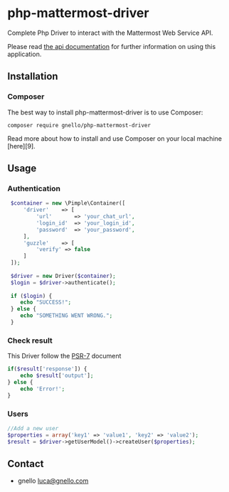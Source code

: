 # php-mattermost-driver

Complete Php Driver to interact with the Mattermost Web Service API.

Please read [the api documentation][1] for further information on using this application.

## Installation
### Composer
The best way to install php-mattermost-driver is to use Composer:

```
composer require gnello/php-mattermost-driver
```

Read more about how to install and use Composer on your local machine [here][9].

## Usage
### Authentication

```php
 $container = new \Pimple\Container([
     'driver'    => [
         'url'       => 'your_chat_url',
         'login_id'  => 'your_login_id',
         'password'  => 'your_password',
     ],
     'guzzle'    => [
         'verify' => false
     ]
 ]);
 
 $driver = new Driver($container);
 $login = $driver->authenticate();
 
 if ($login) {
    echo "SUCCESS!";
 } else {
    echo "SOMETHING WENT WRONG.";
 }
 ```

### Check result
This Driver follow the [PSR-7][2] document

```php
if($result['response']) {
    echo $result['output'];
} else {
    echo 'Error!';
}
```
### Users
```php
//Add a new user
$properties = array('key1' => 'value1', 'key2' => 'value2');
$result = $driver->getUserModel()->createUser($properties);
```

## Contact
- gnello luca@gnello.com

[1]: https://api.mattermost.com/
[2]: http://www.php-fig.org/psr/psr-7/